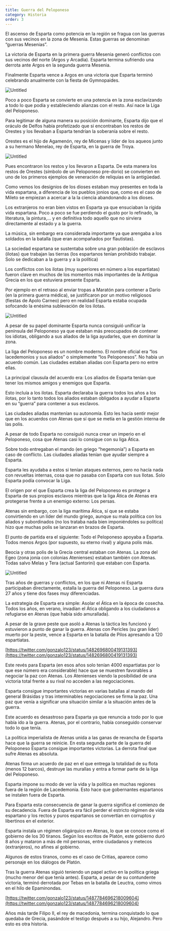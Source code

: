 ```yaml
---
title: Guerra del Peloponeso
category: Historia
order: 3
---
```


El ascenso de Esparta como potencia en la región se fragua con las guerras con sus vecinos en la zona de Mesenia. Estas guerras se denominan “guerras Mesenias”. 

La victoria de Esparta en la primera guerra Mesenia generó conflictos con sus vecinos del norte (Argos y Arcadia). Esparta termina sufriendo una derrota ante Argos en la segunda guerra Mesenia.

Finalmente Esparta vence a Argos en una victoria que Esparta terminó celebrando anualmente con la fiesta de Gymnopaides.

![Untitled]({{site.baseurl}}/images/Guerra%20del%20Peloponeso%20bd1682a064cf4496a9c5a00c6b0ef570/Untitled.png)

Poco a poco Esparta se convierte en una potencia en la zona esclavizando a todo lo que podía y estableciendo alianzas con el resto. Así nace la Liga del Peloponeso. 

Para legitimar de alguna manera su posición dominante, Esparta dijo que el oráculo de Delfos había profetizado que si encontraban los restos de Orestes y los llevaban a Esparta tendrían la soberanía sobre el resto.

Orestes es el hijo de Agamenón, rey de Micenas y líder de los aqueos junto a su hermano Menelao, rey de Esparta, en la guerra de Troya. 

![Untitled]({{site.baseurl}}/images/Guerra%20del%20Peloponeso%20bd1682a064cf4496a9c5a00c6b0ef570/Untitled%201.png)

Pues encontraron los restos y los llevaron a Esparta. De esta manera los restos de Orestes (símbolo de un Peloponeso pre-dorio) se convierten en uno de los primeros ejemplos de veneración de reliquias en la antigüedad.

Como vemos los designios de los dioses estaban muy presentes en toda la vida espartana, a diferencia de los pueblos jonios que, como es el caso de Mileto se empiezan a acercar a la la ciencia abandonando a los dioses.

Los extranjeros no eran bien vistos en Esparta ya que ensuciaban la rígida vida espartana. Poco a poco se fue perdiendo el gusto por lo refinado, la literatura, la pintura,... y en definitiva todo aquello que no sirviera directamente al estado y a la guerra. 

La música, sin embargo era considerada importante ya que arengaba a los soldados en la batalla (que eran acompañados por flautistas).

La sociedad espartana se sustentaba sobre una gran población de esclavos (ilotas) que trabajan las tierras (los espartanos tenían prohibido trabajar. Solo se dedicaban a la guerra y a la política)

Los conflictos con los ilotas (muy superiores en número a los espartiatas) fueron clave en muchos de los momentos más importantes de la Antigua Grecia en los que estuviera presente Esparta.

Por ejemplo en el retraso al enviar tropas a Maratón para contener a Darío (en la primera guerra médica), se justificaron por un motivo religiosos (fiestas de Apolo Carneo) pero en realidad Esparta estaba ocupada sofocando la enésima sublevación de los ilotas.

![Untitled]({{site.baseurl}}/images/Guerra%20del%20Peloponeso%20bd1682a064cf4496a9c5a00c6b0ef570/Untitled%202.png)

A pesar de su papel dominante Esparta nunca consiguió unificar la península del Peloponeso ya que estaban más preocupados de contener los idiotas, obligando a sus aliados de la liga ayudarles, que en dominar la zona. 

La liga del Peloponeso es un nombre moderno. El nombre oficial era “los lacedemonios y sus aliados” o simplemente “los Peloponesos”. No había un acuerdo común. Las ciudades estaban aliadas con Esparta pero no entre ellas. 

La principal clausula del acuerdo era: Los aliados de Esparta tenían que tener los mismos amigos y enemigos que Esparta.

Esto incluía a los ilotas. Esparta declaraba la guerra todos los años a los ilotas, por lo tanto todos los aliados estaban obligados a ayudar a Esparta en su “guerra” para contener a sus esclavos. 

Las ciudades aliadas mantenían su autonomía. Esto les hacía sentir mejor que en los acuerdos con Atenas que sí que se metía en la gestión interna de las polis. 

A pesar de todo Esparta no consiguió nunca crear un imperio en el Peloponeso, cosa que Atenas casi lo consigue con su liga Ática. 

Sobre todo entregaban el mando (en griego “hegemonía”) a Esparta en caso de conflicto. Las ciudades aliadas tenían que ayudar siempre a Esparta. 

Esparta les ayudaba a estos si tenían ataques externos, pero no hacía nada con revueltas internas, cosa que no pasaba con Esparta con sus Ilotas. Solo Esparta podía convocar la Liga.

El origen por el que Esparta crea la liga del Peloponeso es proteger a Esparta de sus propios esclavos mientras que la liga Ática de Atenas era protegerse frente a un enemigo externo: Los persas.

Atenas sin embargo, con la liga marítima Ática, sí que se estaba convirtiendo en un líder del mundo griego, aunque su mala política con los aliados y subordinados (no los trataba nada bien imponiéndoles su política) hizo que muchas polis se lanzaran en brazos de Esparta. 

El punto de partida era el siguiente: Todo el Peloponeso apoyaba a Esparta. Todos menos Argos (por supuesto, su eterno rival) y alguna polis más.

Beocia y otras polis de la Grecia central estaban con Atenas. La zona del Egeo (zona jonia con colonias Atenienses) estaban también con Atenas. Todas salvo Melas y Tera (actual Santorini) que estaban con Esparta.

![Untitled]({{site.baseurl}}/images/Guerra%20del%20Peloponeso%20bd1682a064cf4496a9c5a00c6b0ef570/Untitled%203.png)

Tras años de guerras y conflictos, en los que ni Atenas ni Esparta participaban directamente, estalla la guerra del Peloponeso. La guerra dura 27 años y tiene dos fases muy diferenciadas. 

La estrategia de Esparta era simple: Asolar el Ática en la época de cosecha. Todos los años, en verano, invadían el Ática obligando a los ciudadanos a refugiarse en Atenas (que había sido amurallada). 

A pesar de la grave peste que asoló a Atenas la táctica les funcionó y estuvieron a punto de ganar la guerra. Atenas con Pericles (su gran líder) muerto por la peste, vence a Esparta en la batalla de Pilos apresando a 120 espartiatas.  

[https://twitter.com/gonzalo123/status/1482696800419131393](https://twitter.com/gonzalo123/status/1482696800419131393)

Este revés para Esparta (en esos años solo tenían 4000 espartiatas por lo que ese número era considerable) hace que se muestren favorables a negociar la paz con Atenas. Los Atenienses viendo la posibilidad de una victoria total frente a su rival no acceden a las negociaciones.

Esparta consigue importantes victorias en varias batallas al mando del general Brásidas y tras interminables negociaciones se firma la paz. Una paz que venía a significar una situación similar a la situación antes de la guerra.

Este acuerdo es desastroso para Esparta ya que renuncia a todo por lo que había ido a la guerra. Atenas, por el contrario, había conseguido conservar todo lo que tenía. 

La política imperialista de Atenas unida a las ganas de revancha de Esparta hace que la guerra se reinicie. En esta segunda parte de la guerra del Peloponeso Esparta consigue importantes victorias. La derrota final que sufre Atenas es absoluta. 

Atenas firma un acuerdo de paz en el que entrega la totalidad de su flota (menos 12 barcos), destruye las murallas y entra a formar parte de la liga del Peloponeso. 

Esparta impone su modo de ver la vida y la política en muchas regiones fuera de la región de Lacedemonia. Esto hace que gobernantes espartanos se instalen fuera de Esparta.

Para Esparta esta consecuencia de ganar la guerra significa el comienzo de su decadencia. Fuera de Esparta era fácil perder el estricto régimen de vida espartano y los rectos y puros espartanos se convertían en corruptos y libertinos en el exterior.

Esparta instala un régimen oligárquico en Atenas, lo que se conoce como el gobierno de los 30 tiranos. Según los escritos de Platón, este gobierno duró 8 años y mataron a más de mil personas, entre ciudadanos y metecos (extranjeros), no afines al gobierno.

Algunos de estos tiranos, como es el caso de Critias, aparece como personaje en los diálogos de Platón.

Tras la guerra Atenas siguió teniendo un papel activo en la política griega (mucho menor del que tenía antes). Esparta, a pesar de su contundente victoria, terminó derrotada por Tebas en la batalla de Leuctra, como vimos en el hilo de Epaminondas.

[https://twitter.com/gonzalo123/status/1487784696218009604](https://twitter.com/gonzalo123/status/1487784696218009604)

Años más tarde Filipo II, el rey de macedonia, termina conquistado lo que quedaba de Grecia, pasándole el testigo después a su hijo, Alejandro. Pero esto es otra historia.
